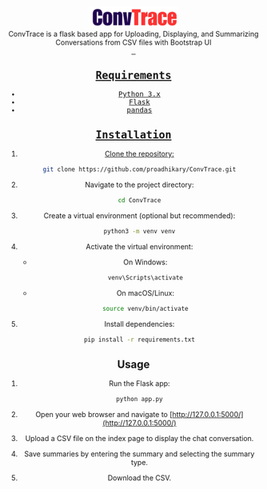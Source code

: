
<div align="center"><img src="https://raw.githubusercontent.com/proadhikary/ConvTrace/main/static/images/logo.png" alt="TRAVID" width="180"/><br>ConvTrace is a flask based app for Uploading, Displaying, and Summarizing Conversations from CSV files with Bootstrap UI<br> <a href="http://proadhikary.pythonanywhere.com/"><kbd> 


## Requirements

- Python 3.x
- Flask
- pandas

## Installation

1. Clone the repository:

    ```bash
    git clone https://github.com/proadhikary/ConvTrace.git
    ```

2. Navigate to the project directory:

    ```bash
    cd ConvTrace
    ```

3. Create a virtual environment (optional but recommended):

    ```bash
    python3 -m venv venv
    ```

4. Activate the virtual environment:

    - On Windows:

        ```bash
        venv\Scripts\activate
        ```

    - On macOS/Linux:

        ```bash
        source venv/bin/activate
        ```

5. Install dependencies:

    ```bash
    pip install -r requirements.txt
    ```

## Usage

1. Run the Flask app:

    ```bash
    python app.py
    ```

2. Open your web browser and navigate to [http://127.0.0.1:5000/](http://127.0.0.1:5000/)
3. Upload a CSV file on the index page to display the chat conversation.
4. Save summaries by entering the summary and selecting the summary type.
5. Download the CSV.
